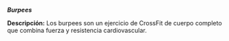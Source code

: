 ***Burpees***

**Descripción:**
 Los burpees son un ejercicio de CrossFit de cuerpo completo que combina fuerza y resistencia cardiovascular.
